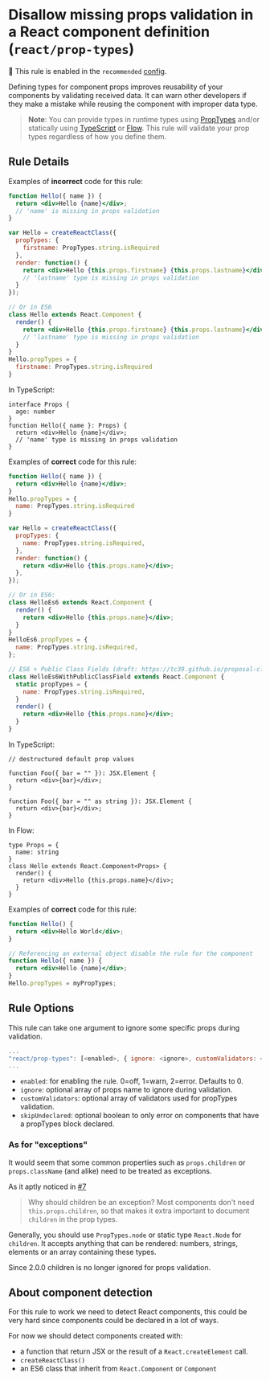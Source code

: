 # Disallow missing props validation in a React component definition (`react/prop-types`)

💼 This rule is enabled in the `recommended` [config](https://github.com/jsx-eslint/eslint-plugin-react/#shareable-configs).

<!-- end auto-generated rule header -->

Defining types for component props improves reusability of your components by
validating received data. It can warn other developers if they make a mistake while reusing the component with improper data type.

> **Note**: You can provide types in runtime types using [PropTypes] and/or
statically using [TypeScript] or [Flow]. This rule will validate your prop types
regardless of how you define them.

## Rule Details

Examples of **incorrect** code for this rule:

```jsx
function Hello({ name }) {
  return <div>Hello {name}</div>;
  // 'name' is missing in props validation
}

var Hello = createReactClass({
  propTypes: {
    firstname: PropTypes.string.isRequired
  },
  render: function() {
    return <div>Hello {this.props.firstname} {this.props.lastname}</div>;
    // 'lastname' type is missing in props validation
  }
});

// Or in ES6
class Hello extends React.Component {
  render() {
    return <div>Hello {this.props.firstname} {this.props.lastname}</div>;
    // 'lastname' type is missing in props validation
  }
}
Hello.propTypes = {
  firstname: PropTypes.string.isRequired
}
```

In TypeScript:

```tsx
interface Props {
  age: number
}
function Hello({ name }: Props) {
  return <div>Hello {name}</div>;
  // 'name' type is missing in props validation
}
```

Examples of **correct** code for this rule:

```jsx
function Hello({ name }) {
  return <div>Hello {name}</div>;
}
Hello.propTypes = {
  name: PropTypes.string.isRequired
}

var Hello = createReactClass({
  propTypes: {
    name: PropTypes.string.isRequired,
  },
  render: function() {
    return <div>Hello {this.props.name}</div>;
  },
});

// Or in ES6:
class HelloEs6 extends React.Component {
  render() {
    return <div>Hello {this.props.name}</div>;
  }
}
HelloEs6.propTypes = {
  name: PropTypes.string.isRequired,
};

// ES6 + Public Class Fields (draft: https://tc39.github.io/proposal-class-public-fields/)
class HelloEs6WithPublicClassField extends React.Component {
  static propTypes = {
    name: PropTypes.string.isRequired,
  }
  render() {
    return <div>Hello {this.props.name}</div>;
  }
}
```

In TypeScript:

```tsx
// destructured default prop values

function Foo({ bar = "" }): JSX.Element {
  return <div>{bar}</div>;
}

function Foo({ bar = "" as string }): JSX.Element {
  return <div>{bar}</div>;
}
```

In Flow:

```tsx
type Props = {
  name: string
}
class Hello extends React.Component<Props> {
  render() {
    return <div>Hello {this.props.name}</div>;
  }
}
```

Examples of **correct** code for this rule:

```jsx
function Hello() {
  return <div>Hello World</div>;
}

// Referencing an external object disable the rule for the component
function Hello({ name }) {
  return <div>Hello {name}</div>;
}
Hello.propTypes = myPropTypes;
```

## Rule Options

This rule can take one argument to ignore some specific props during validation.

```js
...
"react/prop-types": [<enabled>, { ignore: <ignore>, customValidators: <customValidator>, skipUndeclared: <skipUndeclared> }]
...
```

- `enabled`: for enabling the rule. 0=off, 1=warn, 2=error. Defaults to 0.
- `ignore`: optional array of props name to ignore during validation.
- `customValidators`: optional array of validators used for propTypes validation.
- `skipUndeclared`: optional boolean to only error on components that have a propTypes block declared.

### As for "exceptions"

It would seem that some common properties such as `props.children` or `props.className`
(and alike) need to be treated as exceptions.

As it aptly noticed in
[#7](https://github.com/jsx-eslint/eslint-plugin-react/issues/7)

> Why should children be an exception?
> Most components don't need `this.props.children`, so that makes it extra important
to document `children` in the prop types.

Generally, you should use `PropTypes.node` or static type `React.Node` for
`children`. It accepts anything that can be rendered: numbers, strings, elements
or an array containing these types.

Since 2.0.0 children is no longer ignored for props validation.

## About component detection

For this rule to work we need to detect React components, this could be very hard since components could be declared in a lot of ways.

For now we should detect components created with:

- a function that return JSX or the result of a `React.createElement` call.
- `createReactClass()`
- an ES6 class that inherit from `React.Component` or `Component`

[PropTypes]: https://reactjs.org/docs/typechecking-with-proptypes.html
[TypeScript]: https://www.typescriptlang.org/
[Flow]: https://flow.org/
